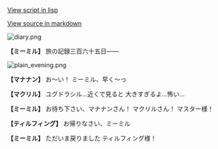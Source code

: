 [View script in lisp](../scripts/202103300.txt)

[View source in markdown](202103300.md)

![diary.png](../images/backgrounds/diary.png)

**【ミーミル】**
旅の記録三百六十五日――

![plain_evening.png](../images/backgrounds/plain_evening.png)

**【マナナン】**
お～い！
ミーミル、早く～っ

**【マクリル】**
ユグドラシル…近くで見ると
大きすぎるよ…怖い…

**【ミーミル】**
お待ち下さい、マナナンさん！
マクリルさん！
マスター様！

**【ティルフィング】**
お帰りなさい、ミーミル

**【ミーミル】**
ただいま戻りました
ティルフィング様！
